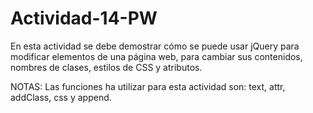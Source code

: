 # Actividad-14-PW
En esta actividad se debe demostrar cómo se puede usar jQuery para modificar elementos de una página web, para cambiar sus contenidos, nombres de clases, estilos de CSS y atributos.

NOTAS:
Las funciones ha utilizar para esta actividad son: text, attr, addClass, css y append.
